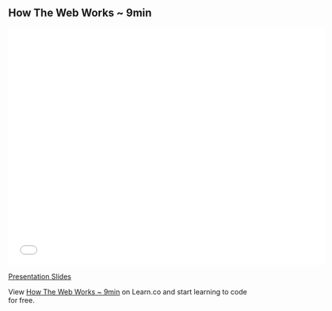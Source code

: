 ## How The Web Works ~ 9min

<iframe width="640" height="480" src="//www.youtube.com/embed/ao532DhZWiY?rel=0" frameborder="0" allowfullscreen></iframe>

[Presentation Slides](https://docs.google.com/presentation/d/1eU-4wD5dsxV1t-3CA3T82gbv2K3pAs92pq30HlmXM_U/edit?usp=sharing)

<p data-visibility='hidden'>View <a href='https://learn.co/lessons/fe-how-the-web-works' title='How The Web Works ~ 9min'>How The Web Works ~ 9min</a> on Learn.co and start learning to code for free.</p>
